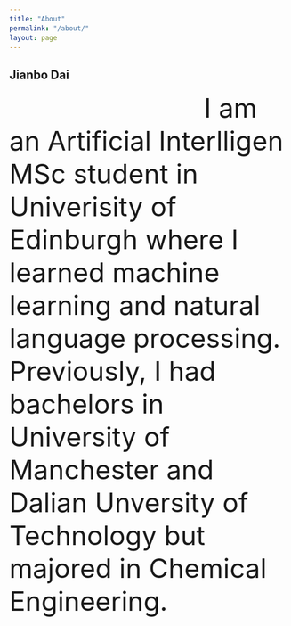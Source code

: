 ```yaml
---
title: "About"
permalink: "/about/"
layout: page
---
```

## Jianbo Dai
<div>
<img style="position:absolute;margin-left:960px" src="/assets/photo.jpg" width="180" alt="me">
</div>


<font style="margin-left:350px" size="10">
I am an Artificial Interlligen MSc student in Univerisity of Edinburgh where I learned machine learning and natural language processing. Previously, I had bachelors in University of Manchester and Dalian Unversity of Technology but majored in Chemical Engineering.
</font>

